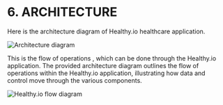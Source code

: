 # **6. ARCHITECTURE**
Here is the architecture diagram of Healthy.io healthcare application. 



![Architecture diagram](https://github.com/TejaswiKandunuri/Healthy.io-HEALTHCARE-WEBSITE-/assets/110902627/5184e0e4-f430-4348-95f5-afe7855a9ef1)

This is the flow of operations , which can be done through the Healthy.io application.
The provided architecture diagram outlines the flow of operations within the Healthy.io application, 
illustrating how data and control move through the various components. 

![Healthy.io flow diagram](https://github.com/TejaswiKandunuri/Healthy.io-HEALTHCARE-WEBSITE-/assets/110902627/df749559-19a6-4f84-b082-692eed63fd67)

